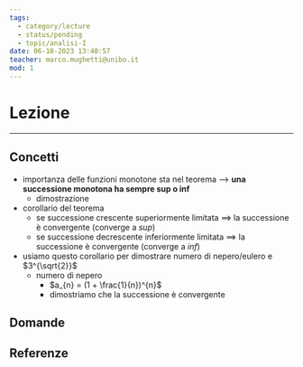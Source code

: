 ```yaml
---
tags:
  - category/lecture
  - status/pending
  - topic/analisi-I
date: 06-10-2023 13:40:57
teacher: marco.mughetti@unibo.it
mod: 1
---
```

# Lezione
---
## Concetti
- importanza delle funzioni monotone sta nel teorema --> **una successione monotona ha sempre sup o inf**
	- dimostrazione
- corollario del teorema
	- se successione crescente superiormente limitata $\implies$ la successione è convergente (converge a $sup$)
	- se successione decrescente inferiormente limitata $\implies$ la successione è convergente (converge a $inf$)
- usiamo questo corollario per dimostrare numero di nepero/eulero e $3^{\sqrt{2}}$
	- numero di nepero
		- $a_{n} = (1 + \frac{1}{n})^{n}$
		- dimostriamo che la successione è convergente

## Domande

## Referenze
